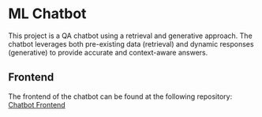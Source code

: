 # ML Chatbot

This project is a QA chatbot using a retrieval and generative approach. The chatbot leverages both pre-existing data (retrieval) and dynamic responses (generative) to provide accurate and context-aware answers.

## Frontend

The frontend of the chatbot can be found at the following repository:
[Chatbot Frontend](https://github.com/Eric-MK/chatbot_frontend)
